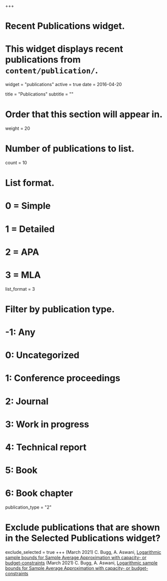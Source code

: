 +++
# Recent Publications widget.
# This widget displays recent publications from `content/publication/`.
widget = "publications"
active = true
date = 2016-04-20

title = "Publications"
subtitle = ""

# Order that this section will appear in.
weight = 20

# Number of publications to list.
count = 10

# List format.
#   0 = Simple
#   1 = Detailed
#   2 = APA
#   3 = MLA
list_format = 3

# Filter by publication type.
# -1: Any
#  0: Uncategorized
#  1: Conference proceedings
#  2: Journal
#  3: Work in progress
#  4: Technical report
#  5: Book
#  6: Book chapter
publication_type = "2"

# Exclude publications that are shown in the Selected Publications widget?
exclude_selected = true
+++
(March 2021) C. Bugg, A. Aswani, [Logarithmic sample bounds for Sample Average Approximation with capacity- or budget-constraints](files/saa_pub.pdf) 
(March 2021) C. Bugg, A. Aswani, [Logarithmic sample bounds for Sample Average Approximation with capacity- or budget-constraints](files/saa_pub.pdf)
